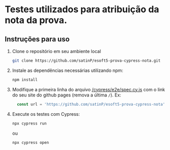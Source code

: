 # Testes utilizados para atribuição da nota da prova.

## Instruções para uso

1. Clone o repositório em seu ambiente local
   ```bash
   git clone https://github.com/satinP/esoft5-prova-cypress-nota.git
   ```

2. Instale as dependências necessárias utilizando npm:
   ```bash
   npm install
   ```

3. Modifique a primeira linha do arquivo [/cypress/e2e/spec.cy.js](https://github.com/satinP/esoft5-prova-cypress-nota/blob/main/cypress/e2e/spec.cy.js) com o link do seu site do github pages (remova a última `/`). Ex:
   ```js
     const url = 'https://github.com/satinP/esoft5-prova-cypress-nota'
   ```
  
4. Execute os testes com Cypress:
   ```bash
   npx cypress run
   ```
   ou
   ```bash
   npx cypress open
   ```
